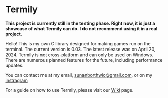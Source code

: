 # Termily

**This project is currently still in the testing phase. Right now, it is just a showcase of what Termily can do. I do not recommend using it in a real project.**

Hello! This is my own C library designed for making games run on the terminal. The current version is 0.03. The latest release was on April 20, 2024. Termily is not cross-platform and can only be used on Windows. There are numerous planned features for the future, including performance updates.

You can contact me at my email, sunanborthwic@gmail.com, or on my [instragram](https://www.instagram.com/nongtajkrub/)

For a guide on how to use Termily, please visit our [Wiki](https://github.com/Nongtajkrub/Termily/wiki) page.
